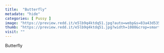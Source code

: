 ```yaml
---
title:  "Butterfly"
metadate: "hide"
categories: [ Pussy ]
image: "https://preview.redd.it/e5lb9q4ktdq51.jpg?auto=webp&s=83a43d535f34e61443919cba8d94c79aba78ba4c"
thumb: "https://preview.redd.it/e5lb9q4ktdq51.jpg?width=1080&crop=smart&auto=webp&s=1544c13fe6b753a1f2a170d1d71392eeaddcf078"
visit: ""
---
```

Butterfly
